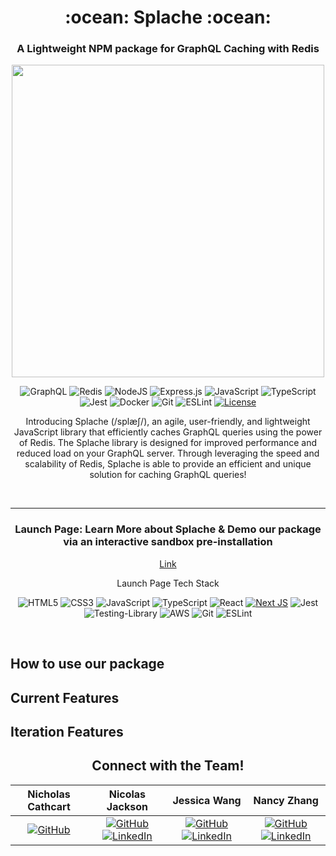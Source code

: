 
<div align = 'center'>
<h1> :ocean: <b> Splache </b> :ocean: </h1>
<h3> A Lightweight NPM package for GraphQL Caching with Redis </h3>
<img src = 'https://i.imgur.com/MoEJ17e.png' width ='500'/>

![GraphQL](https://img.shields.io/badge/-GraphQL-E10098?style=for-the-badge&logo=graphql&logoColor=white)
![Redis](https://img.shields.io/badge/redis-%23DD0031.svg?style=for-the-badge&logo=redis&logoColor=white)
![NodeJS](https://img.shields.io/badge/node.js-6DA55F?style=for-the-badge&logo=node.js&logoColor=white)
![Express.js](https://img.shields.io/badge/express.js-%23404d59.svg?style=for-the-badge&logo=express&logoColor=%2361DAFB)
![JavaScript](https://img.shields.io/badge/javascript-%23323330.svg?style=for-the-badge&logo=javascript&logoColor=%23F7DF1E)
![TypeScript](https://img.shields.io/badge/typescript-%23007ACC.svg?style=for-the-badge&logo=typescript&logoColor=white)
![Jest](https://img.shields.io/badge/-jest-%23C21325?style=for-the-badge&logo=jest&logoColor=white)
![Docker](https://img.shields.io/badge/docker-%230db7ed.svg?style=for-the-badge&logo=docker&logoColor=white)
![Git](https://img.shields.io/badge/git-%23F05033.svg?style=for-the-badge&logo=git&logoColor=white)
![ESLint](https://img.shields.io/badge/ESLint-4B3263?style=for-the-badge&logo=eslint&logoColor=white)
 [![License](https://img.shields.io/github/license/Ileriayo/markdown-badges?style=for-the-badge)](public/LICENSE)


Introducing Splache (/splæʃ/), an agile, user-friendly, and lightweight JavaScript library that efficiently caches GraphQL queries using the power of Redis. The Splache library is designed for  improved performance and reduced load on your GraphQL server. Through leveraging the speed and scalability of Redis, Splache is able to provide an efficient and unique solution for caching GraphQL queries!


</div>


<br/>
<hr/>

<div align = 'center'>

<h3> Launch Page: Learn More about Splache & Demo our package via an interactive sandbox pre-installation</h3> 

[Link](https://github.com/oslabs-beta/Splache-Launch) </span>

<h8> Launch Page Tech Stack </h8>

![HTML5](https://img.shields.io/badge/html5-%23E34F26.svg?style=for-the-badge&logo=html5&logoColor=white)
![CSS3](https://img.shields.io/badge/css3-%231572B6.svg?style=for-the-badge&logo=css3&logoColor=white)
![JavaScript](https://img.shields.io/badge/javascript-%23323330.svg?style=for-the-badge&logo=javascript&logoColor=%23F7DF1E)
![TypeScript](https://img.shields.io/badge/typescript-%23007ACC.svg?style=for-the-badge&logo=typescript&logoColor=white)
![React](https://img.shields.io/badge/react-%2320232a.svg?style=for-the-badge&logo=react&logoColor=%2361DAFB)
[![Next JS](https://img.shields.io/badge/Next-black?style=for-the-badge&logo=next.js&logoColor=white)](https://nextjs.org/)
![Jest](https://img.shields.io/badge/-jest-%23C21325?style=for-the-badge&logo=jest&logoColor=white)
![Testing-Library](https://img.shields.io/badge/-TestingLibrary-%23E33332?style=for-the-badge&logo=testing-library&logoColor=white)
![AWS](https://img.shields.io/badge/AWS-%23FF9900.svg?style=for-the-badge&logo=amazon-aws&logoColor=white)
![Git](https://img.shields.io/badge/git-%23F05033.svg?style=for-the-badge&logo=git&logoColor=white)
![ESLint](https://img.shields.io/badge/ESLint-4B3263?style=for-the-badge&logo=eslint&logoColor=white)

</div>

<br/>

## How to use our package 

## Current Features

## Iteration Features

<div align = 'center'>

## Connect with the Team!
| Nicholas Cathcart | Nicolas Jackson | Jessica Wang | Nancy Zhang |
| :---: | :---: | :---: | :---: |
| [![GitHub](https://skillicons.dev/icons?i=github)](https://github.com/nhcathcart) | [![GitHub](https://skillicons.dev/icons?i=github)](https://github.com/NicJax) [![LinkedIn](https://skillicons.dev/icons?i=linkedin)](www.linkedin.com/in/NicJax) | [![GitHub](https://skillicons.dev/icons?i=github)](https://github.com/jesswang-dev) [![LinkedIn](https://skillicons.dev/icons?i=linkedin)](https://www.linkedin.com/in/jessica-xuecen-wang) | [![GitHub](https://skillicons.dev/icons?i=github)](https://github.com/zhangn356 ) [![LinkedIn](https://skillicons.dev/icons?i=linkedin)](https://www.linkedin.com/in/zhangn356) |

</div>
